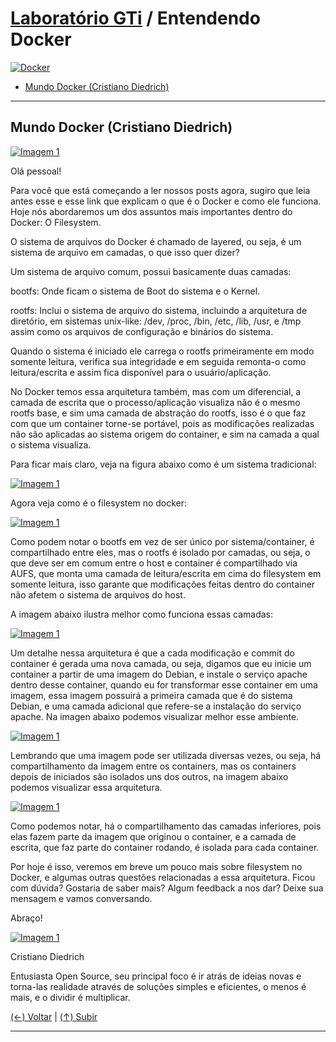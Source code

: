 # [Laboratório GTi](https://github.com/systemboys/GTi_Laboratory#laborat%C3%B3rio-gti "Laboratório GTi") / Entendendo Docker

[![Docker](./images/Docker.png "Docker")](./images/Docker.png "Docker")

- [Mundo Docker (Cristiano Diedrich)](#mundo-docker-cristiano-diedrich "Mundo Docker (Cristiano Diedrich)")

---

## Mundo Docker (Cristiano Diedrich)

[![Imagem 1](https://site.com/img/exemplo.png "Imagem 1")](http://link.com "Imagem 1")

Olá pessoal!

Para você que está começando a ler nossos posts agora, sugiro que leia antes esse e esse link que explicam o que é o Docker e como ele funciona. Hoje nós abordaremos um dos assuntos mais importantes dentro do Docker: O Filesystem.

O sistema de arquivos do Docker é chamado de layered, ou seja, é um sistema de arquivo em camadas, o que isso quer dizer?

Um sistema de arquivo comum, possui basicamente duas camadas:

bootfs: Onde ficam o sistema de Boot do sistema e o Kernel.

rootfs: Inclui o sistema de arquivo do sistema, incluindo a arquitetura de diretório, em sistemas unix-like: /dev, /proc, /bin, /etc, /lib, /usr, e /tmp assim como os arquivos de configuração e binários do sistema.

Quando o sistema é iniciado ele carrega o rootfs primeiramente em modo somente leitura, verifica sua integridade e em seguida remonta-o como leitura/escrita e assim fica disponível para o usuário/aplicação.

No Docker temos essa arquitetura também, mas com um diferencial, a camada de escrita que o processo/aplicação visualiza não é o mesmo rootfs base, e sim uma camada de abstração do rootfs, isso é o que faz com que um container torne-se portável, pois as modificações realizadas não são aplicadas ao sistema origem do container, e sim na camada a qual o sistema visualiza.

Para ficar mais claro, veja na figura abaixo como é um sistema tradicional:

[![Imagem 1](https://site.com/img/exemplo.png "Imagem 1")](http://link.com "Imagem 1") 

Agora veja como é o filesystem no docker:

[![Imagem 1](https://site.com/img/exemplo.png "Imagem 1")](http://link.com "Imagem 1") 

Como podem notar o bootfs em vez de ser único por sistema/container, é compartilhado entre eles, mas o rootfs é isolado por camadas, ou seja, o que deve ser em comum entre o host e container é compartilhado via AUFS, que monta uma camada de leitura/escrita em cima do filesystem em somente leitura, isso garante que modificações feitas dentro do container não afetem o sistema de arquivos do host.

A imagem abaixo ilustra melhor como funciona essas camadas:

[![Imagem 1](https://site.com/img/exemplo.png "Imagem 1")](http://link.com "Imagem 1")

Um detalhe nessa arquitetura é que a cada modificação e commit do container é gerada uma nova camada, ou seja, digamos que eu inicie um container a partir de uma imagem do Debian, e instale o serviço apache dentro desse container, quando eu for transformar esse container em uma imagem, essa imagem possuirá a primeira camada que é do sistema Debian, e uma camada adicional que refere-se a instalação do serviço apache. Na imagen abaixo podemos visualizar melhor esse ambiente.

[![Imagem 1](https://site.com/img/exemplo.png "Imagem 1")](http://link.com "Imagem 1")

Lembrando que uma imagem pode ser utilizada diversas vezes, ou seja, há compartilhamento da imagem entre os containers, mas os containers depois de iniciados são isolados uns dos outros, na imagem abaixo podemos visualizar essa arquitetura.

[![Imagem 1](https://site.com/img/exemplo.png "Imagem 1")](http://link.com "Imagem 1")

Como podemos notar, há o compartilhamento das camadas inferiores, pois elas fazem parte da imagem que originou o container, e a camada de escrita, que faz parte do container rodando, é isolada para cada container.

Por hoje é isso, veremos em breve um pouco mais sobre filesystem no Docker, e algumas outras questões relacionadas a essa arquitetura. Ficou com dúvida? Gostaria de saber mais? Algum feedback a nos dar? Deixe sua mensagem e vamos conversando.

Abraço!

[![Imagem 1](https://site.com/img/exemplo.png "Imagem 1")](http://link.com "Imagem 1")

Cristiano Diedrich

Entusiasta Open Source, seu principal foco é ir atrás de ideias novas e torna-las realidade através de soluções simples e eficientes, o menos é mais, e o dividir é multiplicar.

[(&larr;) Voltar](https://github.com/systemboys/GTi_Laboratory#laborat%C3%B3rio-gti "Voltar ao Sumário") | 
[(&uarr;) Subir](#laborat%C3%B3rio-gti--entendendo-docker "Subir para o topo")

---